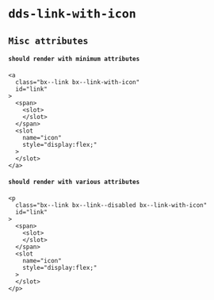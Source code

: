 # `dds-link-with-icon`

## `Misc attributes`

####   `should render with minimum attributes`

```
<a
  class="bx--link bx--link-with-icon"
  id="link"
>
  <span>
    <slot>
    </slot>
  </span>
  <slot
    name="icon"
    style="display:flex;"
  >
  </slot>
</a>

```

####   `should render with various attributes`

```
<p
  class="bx--link bx--link--disabled bx--link-with-icon"
  id="link"
>
  <span>
    <slot>
    </slot>
  </span>
  <slot
    name="icon"
    style="display:flex;"
  >
  </slot>
</p>

```

